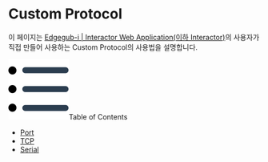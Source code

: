 # Custom Protocol
이 페이지는 <u>Edgegub-i | Interactor Web Application(이하 Interactor)</u>의 사용자가 직접 만들어 사용하는 Custom Protocol의 사용법을 설명합니다.

<div class="toc-title"><img src="../../img/icon/list.svg">Table of Contents</div>

- [Port](port.md)
- [TCP](#)
- [Serial](#)
